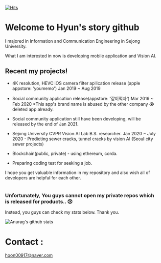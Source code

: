 [![Hits](https://hits.seeyoufarm.com/api/count/incr/badge.svg?url=https%3A%2F%2Fgithub.com%2Fhyunstory&count_bg=%2379C83D&title_bg=%23555555&icon=&icon_color=%23E7E7E7&title=hits&edge_flat=false)](https://hits.seeyoufarm.com)


# Welcome to Hyun's story github

I majored in Information and Communication Engineering in Sejong University.

What I am interested in now is developing mobile application and Vision AI.

## Recent my projects!
 - 4K resolution, HEVC iOS camera filter apllication release (apple appstore: 'youmemo') Jan 2019 ~ Aug 2019
 
 - Social community application release(appstore: '같이먹자') Mar 2019 ~ Feb 2020
 *This app's brand name is abused by the other company :sob:
 deleted app already. 

 - Social community application still have been developing, will be released by the end of Jan 2021.
 
 - Sejong University CVPR Vision AI Lab B.S. researcher. Jan 2020 ~ July 2020 - Predicting sewer cracks, tunnel cracks by vision AI (Seoul city sewer projects)
 
 - Blockchain(public, private) - using ethereum, corda.
 
 - Preparing coding test for seeking a job.




I hope you get valuable information in my repository and also wish all of developers are helpful for each other.
#

### Unfortunately, You guys cannot open my private repos which is released for products.. :cry:
Instead, you guys can check my stats below. Thank you.

![Anurag's github stats](https://github-readme-stats.vercel.app/api?username=hyunstory&count_private=true&show_icons=true)



# Contact : 
hoon00917@naver.com




